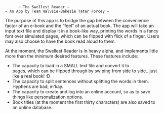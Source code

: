 		  ~ The Swellest Reader ~
	~ An App by Team Halvsie-Bakesie Tater Forcey ~
The purpose of this app is to bridge the gap between the convenience 
factor of an e-book and the “feel” of an actual book. The app will 
take an input text file and display it in a book-like way, printing 
the words in a fancy font over simulated pages, which can be flipped 
with flick of a finger. Users may also choose to have the book read 
aloud to them.

At the moment, the Swellest Reader is in heavy alpha, and implements 
little more than the minimum desired features. These features include:
 - The capacity to load in a SMALL text file and convert it to  
   pages, which can be flipped through by swiping from side to
   side...just like a real book! :D
 - The capacity to split sentences without splitting the words 
   in them. Hyphens are bad, m'kay.
 - The capacity to create and log into an online account, so as 
   to save things like personalization options.
 - Book titles (at the moment the first thirty characters) are 
   also saved to an online database.
